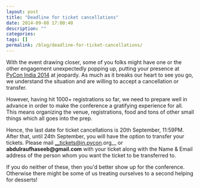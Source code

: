 ```yaml
---
layout: post
title: "Deadline for ticket cancellations"
date: 2014-09-08 17:00:40
description: ""
categories: 
tags: []
permalink: /blog/deadline-for-ticket-cancellations/
---
```

With the event drawing closer, some of you folks might have one or the other engagement unexpectedly popping up, putting your presence at [PyCon India 2014](http://in.pycon.org/) at jeopardy. As much as it breaks our heart to see you go, we understand the situation and are willing to accept a cancellation or transfer.

However, having hit 1000+ registrations so far, we need to prepare well in advance in order to make the conference a gratifying experience for all. This means organizing the venue, registrations, food and tons of other small things which all goes into the prep.

Hence, the last date for ticket cancellations is 20th September, 11:59PM. After that, until 24th September, you will have the option to transfer your tickets. Please mail __tickets@in.pycon.org__ or __abdulraufhaseeb@gmail.com__ with your ticket along with the Name & Email address of the person whom you want the ticket to be transferred to.

If you do neither of these, then you'd better show up for the conference. Otherwise there might be some of us treating ourselves to a second helping for desserts!
 